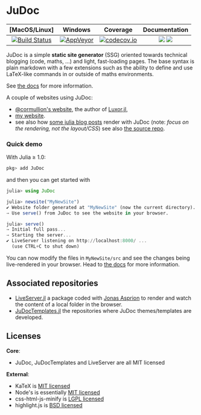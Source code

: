 # JuDoc

| [MacOS/Linux] | Windows | Coverage | Documentation |
| :-----------: | :-----: | :------: | :-----------: |
| [![Build Status](https://travis-ci.org/tlienart/JuDoc.jl.svg?branch=master)](https://travis-ci.org/tlienart/JuDoc.jl) | [![AppVeyor](https://ci.appveyor.com/api/projects/status/github/tlienart/JuDoc.jl?branch=master&svg=true)](https://ci.appveyor.com/project/tlienart/JuDoc-jl) | [![codecov.io](http://codecov.io/github/tlienart/JuDoc.jl/coverage.svg?branch=master)](http://codecov.io/github/tlienart/JuDoc.jl?branch=master) | [![](https://img.shields.io/badge/docs-stable-blue.svg)](https://tlienart.github.io/JuDoc.jl/stable) [![](https://img.shields.io/badge/docs-dev-blue.svg)](https://tlienart.github.io/JuDoc.jl/dev) |

JuDoc is a simple **static site generator** (SSG) oriented towards technical blogging (code, maths, ...) and light, fast-loading pages.
The base syntax is plain markdown with a few extensions such as the ability to define and use LaTeX-like commands in or outside of maths environments.

See [the docs](https://tlienart.github.io/JuDoc.jl/stable) for more information.

A couple of websites using JuDoc:
* [@cormullion's website](https://cormullion.github.io), the author of [Luxor.jl](https://github.com/JuliaGraphics/Luxor.jl),
* [my website](https://tlienart.github.io).
* see also how [some julia blog posts](https://tlienart.github.io/julia-blog-migration/) render with JuDoc (note: _focus on the rendering, not the layout/CSS_) see also [the source repo](https://github.com/tlienart/julia-blog-migration).

### Quick demo

With Julia ≥ 1.0:

```julia
pkg> add JuDoc
```

and then you can get started with

```julia
julia> using JuDoc

julia> newsite("MyNewSite")
✔ Website folder generated at "MyNewSite" (now the current directory).
→ Use serve() from JuDoc to see the website in your browser.

julia> serve()
→ Initial full pass...
→ Starting the server...
✔ LiveServer listening on http://localhost:8000/ ...
  (use CTRL+C to shut down)
```

You can now modify the files in `MyNewSite/src` and see the changes being live-rendered in your browser.
Head to [the docs](https://tlienart.github.io/JuDoc.jl/stable) for more information.

## Associated repositories

* [LiveServer.jl](https://github.com/asprionj/LiveServer.jl) a package coded with [Jonas Asprion](https://github.com/asprionj) to render and watch the content of a local folder in the browser.
* [JuDocTemplates.jl](https://github.com/tlienart/JuDocTemplates.jl) the repositories where JuDoc themes/templates are developed.

## Licenses

**Core**:

* JuDoc, JuDocTemplates and LiveServer are all MIT licensed

**External**:

* KaTeX is [MIT licensed](https://github.com/KaTeX/KaTeX/blob/master/LICENSE)
* Node's is essentially [MIT licensed](https://github.com/nodejs/node/blob/master/LICENSE)
* css-html-js-minify is [LGPL licensed](https://github.com/juancarlospaco/css-html-js-minify/blob/master/LICENCE.lgpl.txt)
* highlight.js is [BSD licensed](https://github.com/highlightjs/highlight.js/blob/master/LICENSE)
